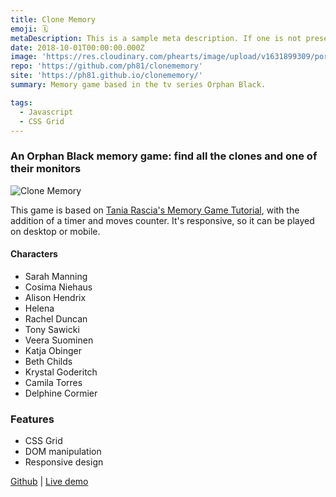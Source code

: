 ```yaml
---
title: Clone Memory
emoji: 🗓
metaDescription: This is a sample meta description. If one is not present in your page/project's front matter, the default metadata.desciption will be used instead.
date: 2018-10-01T00:00:00.000Z
image: 'https://res.cloudinary.com/phearts/image/upload/v1631899309/portfolio/clonememory.jpg'
repo: 'https://github.com/ph81/clonememory'
site: 'https://ph81.github.io/clonememory/'
summary: Memory game based in the tv series Orphan Black. 

tags:
  - Javascript
  - CSS Grid
---
```


### An Orphan Black memory game: find all the clones and one of their monitors

![Clone Memory](https://res.cloudinary.com/phearts/image/upload/v1631899309/portfolio/clonememory.jpg)

This game is based on [Tania Rascia's Memory Game Tutorial](https://www.taniarascia.com/how-to-create-a-memory-game-super-mario-with-plain-javascript/), with the addition of a timer and moves counter. It's responsive, so it can be played on desktop or mobile.

#### Characters

* Sarah Manning
* Cosima Niehaus
* Alison Hendrix
* Helena
* Rachel Duncan
* Tony Sawicki
* Veera Suominen
* Katja Obinger
* Beth Childs
* Krystal Goderitch
* Camila Torres
* Delphine Cormier

### Features

* CSS Grid
* DOM manipulation
* Responsive design

[Github](https://github.com/ph81/clonememory) | [Live demo](https://ph81.github.io/clonememory/)
